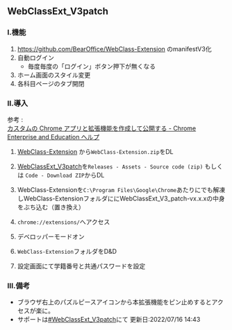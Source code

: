 ## WebClassExt_V3patch

### Ⅰ.機能
1. https://github.com/BearOffice/WebClass-Extension のmanifestV3化
2. 自動ログイン
   - 毎度毎度の「ログイン」ボタン押下が無くなる
3. ホーム画面のスタイル変更
4. 各科目ページのタブ開閉

### Ⅱ.導入

参考 : <br>[カスタムの Chrome アプリと拡張機能を作成して公開する - Chrome Enterprise and Education ヘルプ](https://support.google.com/chrome/a/answer/2714278?hl=ja)

1. [WebClass-Extension](https://github.com/BearOffice/WebClass-Extension) から`WebClass-Extension.zip`をDL
2. [WebClassExt_V3patch](https://github.com/Kokim-electronics/WebClassExt_V3patch)を`Releases - Assets - Source code (zip)` もしくは `Code - Download ZIP`からDL
3. WebClass-Extensionを`C:\Program Files\Google\Chrome`あたりにでも解凍しWebClass-ExtensionフォルダににWebClassExt_V3_patch-vx.x.xの中身をぶち込む（置き換え）
4. `chrome://extensions/`へアクセス

5. デベロッパーモードオン

6. `WebClass-Extension`フォルダをD&D

7. 設定画面にて学籍番号と共通パスワードを設定

### Ⅲ.備考
- ブラウザ右上のパズルピースアイコンから本拡張機能をピン止めするとアクセスが楽に。
- サポートは[#WebClassExt_V3patch](https://twitter.com/search?q=%23WebClassExt_V3patch)にて
更新日:2022/07/16 14:43

